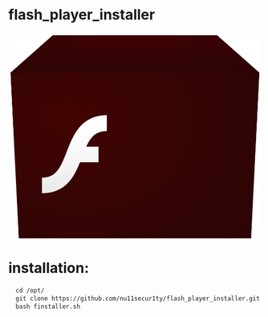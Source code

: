 # flash_player_installer
![image](https://github.com/nu11secur1ty/flash_player_installer/blob/master/Flash%20player.png)
# installation:
```
  cd /opt/
  git clone https://github.com/nu11secur1ty/flash_player_installer.git
  bash finstaller.sh
```
